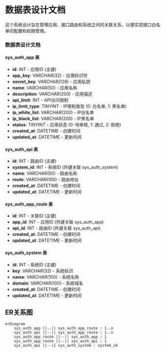 # 数据表设计文档

这个系统设计旨在管理应用、接口路由和系统之间的关联关系，以便实现接口白名单的配置和权限管理。

### 数据表设计文档

#### sys_auth_app 表
- **id**: INT - 应用ID (主键)
- **app_key**: VARCHAR(32) - 应用标识符
- **secret_key**: VARCHAR(128) - 应用私钥
- **name**: VARCHAR(50) - 应用名称
- **description**: VARCHAR(200) - 应用描述
- **api_limit**: INT - API访问限制
- **ip_limit_type**: TINYINT - IP限制类型 (0: 白名单, 1: 黑名单)
- **ip_white_list**: VARCHAR(200) - IP白名单
- **ip_black_list**: VARCHAR(200) - IP黑名单
- **status**: TINYINT - 应用状态 (0: 待审核, 1: 通过, 2: 拒绝)
- **created_at**: DATETIME - 创建时间
- **updated_at**: DATETIME - 更新时间

#### sys_auth_api 表
- **id**: INT - 路由ID (主键)
- **system_id**: INT - 系统ID (外键关联 sys_auth_system)
- **name**: VARCHAR(50) - 路由名称
- **route**: VARCHAR(100) - 路由地址
- **created_at**: DATETIME - 创建时间
- **updated_at**: DATETIME - 更新时间

#### sys_auth_app_route 表
- **id**: INT - 关联ID (主键)
- **app_id**: INT - 应用ID (外键关联 sys_auth_app)
- **api_id**: INT - 路由ID (外键关联 sys_auth_api)
- **created_at**: DATETIME - 创建时间
- **updated_at**: DATETIME - 更新时间

#### sys_auth_system 表
- **id**: INT - 系统ID (主键)
- **key**: VARCHAR(32) - 系统标识
- **name**: VARCHAR(100) - 系统名称
- **domain**: VARCHAR(100) - 系统域名
- **created_at**: DATETIME - 创建时间
- **updated_at**: DATETIME - 更新时间

## ER关系图

```mermaid
erDiagram
    sys_auth_app ||..|| sys_auth_app_route : 1..n
    sys_auth_api ||--|| sys_auth_app_route : 1..n
    sys_auth_app_route ||--|| sys_auth_app : 1
    sys_auth_app_route ||--|| sys_auth_api : 1
    sys_auth_api ||--|{ sys_auth_system : system_id
```
